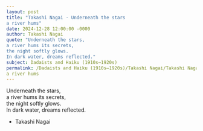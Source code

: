 ```yaml
---
layout: post
title: "Takashi Nagai - Underneath the stars  
a river hums"
date: 2024-12-28 12:00:00 -0000
author: Takashi Nagai
quote: "Underneath the stars,  
a river hums its secrets,  
the night softly glows.  
In dark water, dreams reflected."
subject: Dadaists and Haiku (1910s–1920s)
permalink: /Dadaists and Haiku (1910s–1920s)/Takashi Nagai/Takashi Nagai - Underneath the stars  
a river hums
---
```


Underneath the stars,  
a river hums its secrets,  
the night softly glows.  
In dark water, dreams reflected.

- Takashi Nagai
